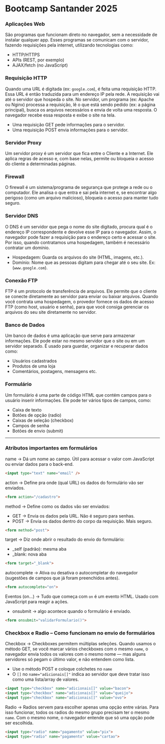 # Bootcamp Santander 2025

### Aplicações Web
São programas que funcionam direto no navegador, sem a necessidade de instalar qualquer app. Esses programas se comunicam com o servidor, fazendo requisições pela internet, utilizando tecnologias como:
* HTTP/HTTPS
* APIs (REST, por exemplo)
* AJAX/fetch (no JavaScript)


### Requisição HTTP
Quando uma URL é digitada (ex: `google.com`), é feita uma requisição HTTP. Essa URL é então traduzida para um endereço IP pela rede.
A requisição vai até o servidor que hospeda o site.
No servidor, um programa (ex: Apache ou Nginx) processa a requisição, lê o que está sendo pedido (ex: a página principal), busca os arquivos necessários e envia de volta uma resposta.
O navegador recebe essa resposta e exibe o site na tela.
* Uma requisição GET pede informações para o servidor.
* Uma requisição POST envia informações para o servidor.

  
### Servidor Proxy
Um servidor proxy é um servidor que fica entre o Cliente e a Internet. Ele aplica regras de acesso e, com base nelas, permite ou bloqueia o acesso do cliente a determinadas páginas.


### Firewall
O firewall é um sistema/programa de segurança que protege a rede ou o computador. Ele analisa o que entra e sai pela internet e, se encontrar algo perigoso (como um arquivo malicioso), bloqueia o acesso para manter tudo seguro.


### Servidor DNS
O DNS é um servidor que pega o nome do site digitado, procura qual é o endereço IP correspondente e devolve esse IP para o navegador. Assim, o navegador pode fazer a requisição para o endereço certo e acessar o site. Por isso, quando contratamos uma hospedagem, também é necessário contratar um domínio.
* Hospedagem: Guarda os arquivos do site (HTML, imagens, etc.).
* Domínio: Nome que as pessoas digitam para chegar até o seu site. Ex: (`www.google.com`).

### Conexão FTP
FTP é um protocolo de transferência de arquivos. Ele permite que o cliente se conecte diretamente ao servidor para enviar ou baixar arquivos. Quando você contrata uma hospedagem, o provedor fornece os dados de acesso FTP (como host, usuário e senha), para que você consiga gerenciar os arquivos do seu site diretamente no servidor.


### Banco de Dados
Um banco de dados é uma aplicação que serve para armazenar informações.
Ele pode estar no mesmo servidor que o site ou em um servidor separado.
É usado para guardar, organizar e recuperar dados como:
* Usuários cadastrados
* Produtos de uma loja
* Comentários, postagens, mensagens etc.


### Formulário
Um formulário é uma parte de código HTML que contém campos para o usuário inserir informações. Ele pode ter vários tipos de campos, como:
* Caixa de texto
* Botões de opção (radio)
* Caixas de seleção (checkbox)
* Campos de senha
* Botões de envio (submit)

---

### Atributos importantes em formulários

name → Dá um nome ao campo. 
Útil para acessar o valor com JavaScript ou enviar dados para o back-end.

```html
<input type="text" name="email" />
```

action → Define pra onde (qual URL) os dados do formulário vão ser enviados.

```html
<form action="/cadastro">
```

method → Define como os dados vão ser enviados:

- GET → Envia os dados pela URL. Não é seguro para senhas.
- POST → Envia os dados dentro do corpo da requisição. Mais seguro.

```html
<form method="post">
```

target → Diz onde abrir o resultado do envio do formulário:

- _self (padrão): mesma aba
- _blank: nova aba

```html
<form target="_blank">
```

autocomplete → Ativa ou desativa o autocompletar do navegador (sugestões de campos que já foram preenchidos antes).

```html
<form autocomplete="on">
```

Eventos (on...) → Tudo que começa com `on` é um evento HTML. 
Usado com JavaScript para reagir a ações.

- onsubmit → algo acontece quando o formulário é enviado.

```html
<form onsubmit="validarFormulario()">
```

### Checkbox e Radio – Como funcionam no envio de formulários

Checkbox → Checkboxes permitem múltiplas seleções.
Quando usamos o método GET, se você marcar vários checkboxes com o mesmo `name`, o navegador envia todos os valores com o mesmo nome — mas alguns servidores só pegam o último valor, e não entendem como lista.

- Use o método POST e coloque colchetes no `name`
- O `[]` no `name="adicionais[]"` indica ao servidor que deve tratar isso como uma lista/array de valores.

```html
<input type="checkbox" name="adicionais[]" value="bacon">
<input type="checkbox" name="adicionais[]" value="queijo">
<input type="checkbox" name="adicionais[]" value="ovo">
```

Radio → Radios servem para escolher apenas uma opção entre várias. Para isso funcionar, todos os radios do mesmo grupo precisam ter o mesmo `name`. Com o mesmo nome, o navegador entende que só uma opção pode ser escolhida.

```html
<input type="radio" name="pagamento" value="pix">
<input type="radio" name="pagamento" value="cartao">
